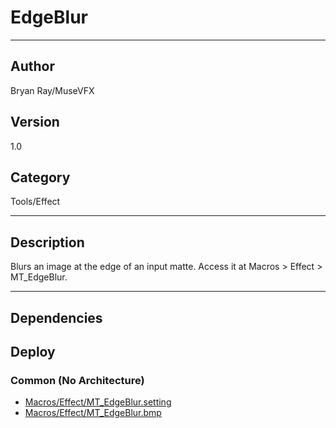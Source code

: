# EdgeBlur
___

## Author
Bryan Ray/MuseVFX

## Version
1.0

## Category
Tools/Effect

___

## Description
<p>Blurs an image at the edge of an input matte. Access it at Macros &gt; Effect &gt; MT_EdgeBlur.</p>

___

## Dependencies

## Deploy

### Common (No Architecture)

<ul>
<li><a href="https://gitlab.com/WeSuckLess/Reactor/-/blob/master/Atoms/com.MuseVFX.EdgeBlur/Macros/Effect/MT_EdgeBlur.setting?ref_type=heads">Macros/Effect/MT_EdgeBlur.setting</a></li>
<li><a href="https://gitlab.com/WeSuckLess/Reactor/-/blob/master/Atoms/com.MuseVFX.EdgeBlur/Macros/Effect/MT_EdgeBlur.bmp?ref_type=heads">Macros/Effect/MT_EdgeBlur.bmp</a></li>
</ul>
